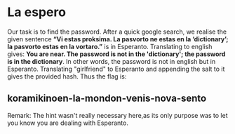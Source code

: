 # La espero
Our task is to find the password. After a quick google search, we realise the given sentence **“Vi estas proksima. La pasvorto ne estas en la ‘dictionary’; la pasvorto estas en la vortaro.”** is in Esperanto. Translating to english gives: **You are near. The password is not in the 'dictionary'; the password is in the dictionary**. In other words, the password is not in english but in Esperanto. Translating "girlfriend" to Esperanto and appending the salt to it gives the provided hash. Thus the flag is:

## koramikinoen-la-mondon-venis-nova-sento

Remark: The hint wasn't really necessary here,as its only purpose was to let you know you are dealing with Esperanto.
